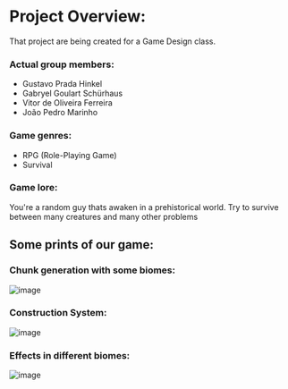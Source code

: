 # **Project Overview:**
That project are being created for a Game Design class.

### **Actual group members:**
* Gustavo Prada Hinkel
* Gabryel Goulart Schürhaus
* Vitor de Oliveira Ferreira
* João Pedro Marinho

### **Game genres:**
* RPG (Role-Playing Game)
* Survival

### **Game lore:**
You're a random guy thats awaken in a prehistorical world.
Try to survive between many creatures and many other problems

## **Some prints of our game:**
### **Chunk generation with some biomes:**
![image](https://user-images.githubusercontent.com/78951385/167483489-7c9ead69-2872-4cd0-82b0-2fb0680b0748.png)

### **Construction System:**
![image](https://user-images.githubusercontent.com/78951385/169368751-d10d21d4-7cc7-4a14-8a04-89664853cb24.png)

### **Effects in different biomes:**
![image](https://user-images.githubusercontent.com/78951385/169369005-ba133203-d9b2-4125-906b-aa1d517716d6.png)
